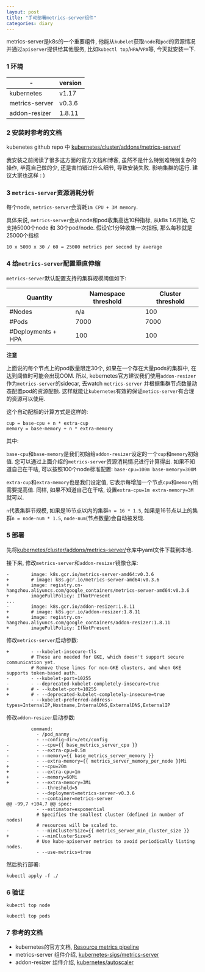 ```yaml
---
layout: post
title: "手动部署metrics-server组件"
categories: diary
---
```


metrics-server是k8s的一个重要组件, 他能从`kubelet`获取`node`和`pod`的资源情况并通过`apiserver`提供给其他服务, 比如`kubectl top`/`HPA`/`VPA`等, 今天就安装一下.

### 1 环境

|-|version|
|-|-|
|kubernetes|v1.17|
|metrics-server|v0.3.6|
|addon-resizer|1.8.11|

### 2 安装时参考的文档

kubenetes github repo 中 [kubernetes/cluster/addons/metrics-server/](https://github.com/kubernetes/kubernetes/tree/master/cluster/addons/metrics-server)

我安装之前阅读了很多这方面的官方文档和博客, 虽然不是什么特别难特别复杂的操作, 毕竟自己做的少, 还是害怕错过什么细节, 导致安装失败. 影响集群的运行. 建议大家也这样 : )

### 3 `metrics-server`资源消耗分析

每个node, `metrics-server`会消耗`1m CPU + 3M memory`.

具体来说, `metrics-server`会从node和pod收集高达10种指标, 从k8s 1.6开始, 它支持5000个node 和 30个pod/node. 假设它1分钟收集一次指标, 那么每秒就是25000个指标
```
10 x 5000 x 30 / 60 = 25000 metrics per second by average
```

### 4 给`metrics-server`配置垂直伸缩

`metrics-server`默认配置支持的集群规模阈值如下:

|Quantity|Namespace threshold|Cluster threshold|
|-|-|-|
|#Nodes|n/a|100|
|#Pods|7000|7000|
|#Deployments + HPA|100|100|

**注意** 

上面说的每个节点上的pod数量限定30个, 如果在一个存在大量pods的集群中, 在达到阈值时可能会出现OOM. 所以, kebernetes官方建议我们使用`addon-resizer`作为`metrics-server`的sidecar, 去watch `metrics-server` 并根据集群节点数量动态配置pod的资源配额. 这样就能让`kubernetes`有效的保证`metics-server`有合理的资源可以使用.

这个自动配额的计算方式是这样的:
```
cup = base-cpu + n * extra-cup
memory = base-memory + n * extra-memory
```

其中:

`base-cpu`和`base-memory`是我们初始给`addon-resizer`设定的一个`cup`和`memory`初始值. 您可以通过上面介绍的`metrics-server`资源消耗情况进行计算得出. 如果不知道自己在干啥, 可以按照100个node标准配置: `base-cpu=100m base-memory=300M`

`extra-cup`和`extra-memory`也是我们设定值, 它表示每增加一个节点`cpu`和`memory`所需要提高值. 同样, 如果不知道自己在干啥, 设置`extra-cpu=1m extra-memory=3M`就可以.

`n`代表集群节规模, 如果是16节点以内的集群`n = 16 * 1.5`, 如果是16节点以上的集群`n = node-num * 1.5`, `node-num`(节点数量)会自动被发现.

### 5 部署

先将[kubernetes/cluster/addons/metrics-server/](https://github.com/kubernetes/kubernetes/tree/master/cluster/addons/metrics-server)仓库中yaml文件下载到本地.

接下来, 修改`metrics-server`和`addon-resizer`镜像仓库:


```git
-        image: k8s.gcr.io/metrics-server-amd64:v0.3.6
+        # image: k8s.gcr.io/metrics-server-amd64:v0.3.6
+        image: registry.cn-hangzhou.aliyuncs.com/google_containers/metrics-server-amd64:v0.3.6
+        imagePullPolicy: IfNotPresent
...
-        image: k8s.gcr.io/addon-resizer:1.8.11
+        # image: k8s.gcr.io/addon-resizer:1.8.11
+        image: registry.cn-hangzhou.aliyuncs.com/google_containers/addon-resizer:1.8.11
+        imagePullPolicy: IfNotPresent
```

修改`metrics-server`启动参数:

```git
+        - --kubelet-insecure-tls
         # These are needed for GKE, which doesn't support secure communication yet.
         # Remove these lines for non-GKE clusters, and when GKE supports token-based auth.
-        - --kubelet-port=10255
-        - --deprecated-kubelet-completely-insecure=true
+        # - --kubelet-port=10255
+        # - --deprecated-kubelet-completely-insecure=true
         - --kubelet-preferred-address-types=InternalIP,Hostname,InternalDNS,ExternalDNS,ExternalIP
```
修改`addon-resizer`启动参数:

```git
         command:
           - /pod_nanny
           - --config-dir=/etc/config
-          - --cpu={{ base_metrics_server_cpu }}
-          - --extra-cpu=0.5m
-          - --memory={{ base_metrics_server_memory }}
-          - --extra-memory={{ metrics_server_memory_per_node }}Mi
+          - --cpu=20m
+          - --extra-cpu=1m
+          - --memory=60Mi
+          - --extra-memory=3Mi
           - --threshold=5
           - --deployment=metrics-server-v0.3.6
           - --container=metrics-server
@@ -99,7 +104,7 @@ spec:
           - --estimator=exponential
           # Specifies the smallest cluster (defined in number of nodes)
           # resources will be scaled to.
-          - --minClusterSize={{ metrics_server_min_cluster_size }}
+          - --minClusterSize=5
           # Use kube-apiserver metrics to avoid periodically listing nodes.
           - --use-metrics=true
```

然后执行部署:

```
kubectl apply -f ./
```

### 6 验证

```
kubectl top node

kubectl top pods
```

### 7 参考的文档

- kubernetes的官方文档, [Resource metrics pipeline](https://kubernetes.io/docs/tasks/debug-application-cluster/resource-metrics-pipeline/)
- metrics-server 组件介绍, [kubernetes-sigs/metrics-server](https://github.com/kubernetes-sigs/metrics-server)
- addon-resizer 组件介绍, [kubernetes/autoscaler](https://github.com/kubernetes/autoscaler/tree/master/addon-resizer)
